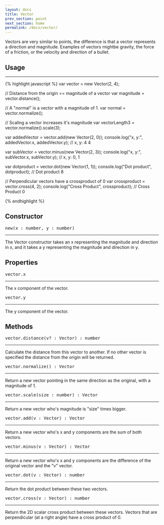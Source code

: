 ```yaml
---
layout: docs
title: Vector
prev_section: point
next_section: home
permalink: /docs/vector/
---
```


Vectors are very similar to points, the difference is that a vector represents 
a direction and magnitude. Examples of vectors mightbe gravity, the force of a
friction, or the velocity and direction of a bullet.


## Usage
--------
{% highlight javascript %}
var vector = new Vector(2, 4);

// Distance from the origin == magnitude of a vector
var magnitude = vector.distance();

// A "normal" is a vector with a magnitude of 1.
var normal = vector.normalize();

// Scaling a vector increases it's magnitude
var vectorLength3 = vector.normalize().scale(3);

var addedVector = vector.add(new Vector(2, 0));
console.log("x, y:", addedVector.x, addedVector.y);
// x, y: 4 4

var subVector = vector.minus(new Vector(2, 3));
console.log("x, y:", subVector.x, subVector.y);
// x, y: 0, 1

var dotproduct = vector.dot(new Vector(1, 1));
console.log("Dot product", dotproduct);
// Dot product 8

// Perpendicular vectors have a crossproduct of 0
var crossproduct = vector.cross(4, 2);
console.log("Cross Product", crossproduct);
// Cross Product 0

{% endhighlight %}


## Constructor 
<pre>new(x : number, y : number)</pre>
--------------

The Vector constructor takes an x representing the magnitude and direction in x, and
it takes a y representing the magnitude and direction in y.

## Properties
<pre>vector.x</pre>
--------------

The x component of the vector.

<pre>vector.y</pre>
--------------

The y component of the vector.

## Methods
<pre>vector.distance(v? : Vector) : number</pre>
--------------

Calculate the distance from this vector to another. If no other vector is specified
the distance from the origin will be returned.

<pre>vector.normalize() : Vector</pre>
--------------

Return a new vector pointing in the same direction as the original, with a 
magnitude of 1.

<pre>vector.scale(size : number) : Vector</pre>
--------------

Return a new vector who's magnitude is "size" times bigger.

<pre>vector.add(v : Vector) : Vector</pre>
--------------

Return a new vector who's x and y components are the
sum of both vectors.

<pre>vector.minus(v : Vector) : Vector</pre>
--------------

Return a new vector who's x and y components are the
difference of the original vector and the "v" vector.

<pre>vector.dot(v : Vector) : number</pre>
--------------

Return the dot product between these two vectors.


<pre>vector.cross(v : Vector) : number</pre>
--------------

Return the 2D scalar cross product between these vectors. Vectors that are 
perpendicular (at a right angle) have a cross product of 0.







